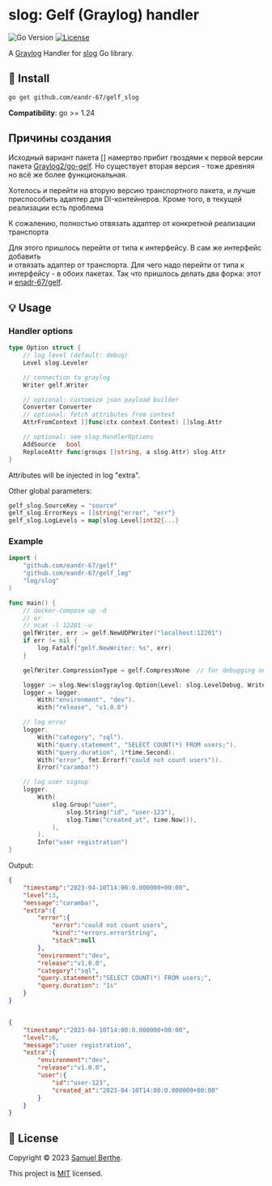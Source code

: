 
# slog: Gelf (Graylog) handler

![Go Version](https://img.shields.io/badge/Go-%3E%3D%201.24-%23007d9c)
[![License](https://img.shields.io/github/license/samber/slog-graylog)](./LICENSE)

A [Graylog](https://www.graylog.org/) Handler for [slog](https://pkg.go.dev/log/slog) Go library.

## 🚀 Install

```sh
go get github.com/eandr-67/gelf_slog
```

**Compatibility**: go >= 1.24

## Причины создания

Исходный вариант пакета [] намертво прибит гвоздями к первой версии
пакета [Graylog2/go-gelf](https://github.com/Graylog2/go-gelf).
Но существует вторая версия - тоже древняя но всё же более функциональная.

Хотелось и перейти на вторую версию транспортного пакета, и
лучше приспособить адаптер для DI-контейнеров.
Кроме того, в текущей реализации есть проблема 

К сожалению, полностью отвязать адаптер от конкретной реализации транспорта 

Для этого пришлось перейти от типа к интерфейсу.
В сам же интерфейс добавить    
и отвязать адаптер от транспорта. Для чего надо перейти от типа
к интерфейсу - в обоих пакетах. Так что пришлось делать два форка:
этот и [enadr-67/gelf](https://github.com/eandr-67/gelf). 



## 💡 Usage

### Handler options

```go
type Option struct {
    // log level (default: debug)
    Level slog.Leveler

    // connection to graylog
    Writer gelf.Writer

    // optional: customize json payload builder
    Converter Converter
    // optional: fetch attributes from context
    AttrFromContext []func(ctx context.Context) []slog.Attr

    // optional: see slog.HandlerOptions
    AddSource   bool
    ReplaceAttr func(groups []string, a slog.Attr) slog.Attr
}
```

Attributes will be injected in log "extra".

Other global parameters:

```go
gelf_slog.SourceKey = "source"
gelf_slog.ErrorKeys = []string{"error", "err"}
gelf_slog.LogLevels = map[slog.Level]int32{...}
```

### Example

```go
import (
    "github.com/eandr-67/gelf"
    "github.com/eandr-67/gelf_log"
    "log/slog"
)

func main() {
    // docker-compose up -d
    // or
    // ncat -l 12201 -u
    gelfWriter, err := gelf.NewUDPWriter("localhost:12201")
    if err != nil {
        log.Fatalf("gelf.NewWriter: %s", err)
    }

	gelfWriter.CompressionType = gelf.CompressNone  // for debugging only

    logger := slog.New(sloggraylog.Option{Level: slog.LevelDebug, Writer: gelfWriter}.NewGraylogHandler())
    logger = logger.
        With("environment", "dev").
        With("release", "v1.0.0")

    // log error
    logger.
        With("category", "sql").
        With("query.statement", "SELECT COUNT(*) FROM users;").
        With("query.duration", 1*time.Second).
        With("error", fmt.Errorf("could not count users")).
        Error("caramba!")

    // log user signup
    logger.
        With(
            slog.Group("user",
                slog.String("id", "user-123"),
                slog.Time("created_at", time.Now()),
            ),
        ).
        Info("user registration")
}
```

Output:

```json
{
    "timestamp":"2023-04-10T14:00:0.000000+00:00",
    "level":3,
    "message":"caramba!",
    "extra":{
        "error":{
            "error":"could not count users",
            "kind":"*errors.errorString",
            "stack":null
        },
        "environment":"dev",
        "release":"v1.0.0",
        "category":"sql",
        "query.statement":"SELECT COUNT(*) FROM users;",
        "query.duration": "1s"
    }
}


{
    "timestamp":"2023-04-10T14:00:0.000000+00:00",
    "level":6,
    "message":"user registration",
    "extra":{
        "environment":"dev",
        "release":"v1.0.0",
        "user":{
            "id":"user-123",
            "created_at":"2023-04-10T14:00:0.000000+00:00"
        }
    }
}
```

## 📝 License

Copyright © 2023 [Samuel Berthe](https://github.com/samber).

This project is [MIT](./LICENSE) licensed.
